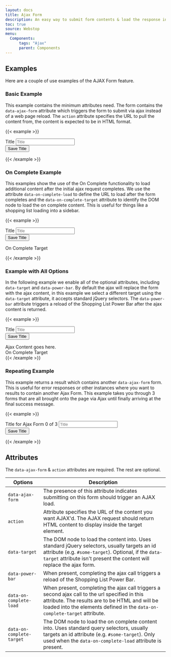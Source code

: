 ```yaml
---
layout: docs
title: Ajax Form
description: An easy way to submit form contents & load the response into a section of the page.
toc: true
source: Webstop
menu: 
  Components:
      tags: "Ajax"
      parent: Components
---
```

 

## Examples

Here are a couple of use examples of the AJAX Form feature.

### Basic Example

This example contains the minimum attributes need. The form contains the `data-ajax-form` attribute 
which triggers the form to submit via ajax instead of a web page reload. The `action` attribute 
specifies the URL to pull the content from, the content is expected to be in HTML format. 

{{< example >}}
<form data-ajax-form action="/ajax/alert_success">
  <div class="form-group">
    <label for="title-example" class="py-2">Title</label>
    <input type="text" class="form-control p-2" name="title-example" id="title-example" placeholder="Title">
  </div>
  <button class="btn btn-primary  mt-3" type="submit">
    Save Title
  </button>
</form>

{{< /example >}}

### On Complete Example

This examples show the use of the On Complete functionality to load additional content after the initial ajax request 
completes. We use the attribute `data-on-complete-load` to define the URL to load after the form completes and the 
`data-on-complete-target` attribute to identify the DOM node to load the on complete content. This is useful for things 
like a shopping list loading into a sidebar.

{{< example >}}
<form data-ajax-form action="/ajax/alert_success" data-on-complete-load="/ajax/alert_success" data-on-complete-target="#on-complete-target-1">
  <div class="form-group">
    <label for="title-example" class="py-2">Title</label>
    <input type="text" class="form-control p-2" name="title-example" id="title-example" placeholder="Title">
  </div>
  <button class="btn btn-primary  my-3" type="submit">
    Save Title
  </button>
</form>

<div id="on-complete-target-1">On Complete Target</div>

{{< /example >}}

### Example with All Options

In the following example we enable all of the optional attributes, including `data-target` and 
`data-power-bar`. By default the ajax will replace the form with the ajax content, in this example 
we select a different target using the `data-target` attribute, it accepts standard jQuery selectors. 
The `data-power-bar` attribute triggers a reload of the Shopping List Power Bar after the ajax content 
is returned.

{{< example >}}
<form data-ajax-form action="/ajax/alert_error" data-target="#target-1" data-power-bar  data-on-complete-load="/ajax/alert_success" data-on-complete-target="#on-complete-target-2">
  <div class="form-group">
    <label for="title-example" class="py-2">Title</label>
    <input type="text" class="form-control p-2" name="title-example" id="title-example" placeholder="Title">
  </div>
  <button class="btn btn-primary  mt-3" type="submit">
    Save Title
  </button>
</form>
<div id="target-1" class="my-4">
  <div class="alert alert-success">Ajax Content goes here.</div>
</div>
<div id="on-complete-target-2">On Complete Target</div>
{{< /example >}}

### Repeating Example

This example returns a result which contains another `data-ajax-form` form. This is useful for error responses or other 
instances where you want to results to contain another Ajax Form. This example takes you through 3 forms that are all 
brought onto the page via Ajax until finally arriving at the final success message.

{{< example >}}
<form data-ajax-form action="/ajax/ajax_form">
  <div class="form-group">
    <label for="title-example" class="py-2">Title for Ajax Form 0 of 3</label>
    <input type="text" class="form-control p-2" name="title-example" id="title-example" placeholder="Title">
  </div>
  <button class="btn btn-primary  mt-3" type="submit">
    Save Title
  </button>
</form>
{{< /example >}}

## Attributes

The `data-ajax-form` & `action` attributes are required. The rest are optional.

<table class="table table-bordered">
  <thead>
    <tr>
      <th>Options</th>
      <th>Description</th>
    </tr>
  </thead>
  <tbody>
    <tr>
      <td><code class="text-nowrap">data-ajax-form</code></td>
      <td>The presence of this attribute indicates submitting on this form should trigger an AJAX load.</td>
    </tr>
    <tr>
      <td><code class="text-nowrap">action</code></td>
      <td>
        Attribute specifies the URL of the content you want AJAX'd. The AJAX request should return 
        HTML content to display inside the target element. 
      </td>
    </tr>
    <tr>
      <td><code class="text-nowrap">data-target</code></td>
      <td>
        The DOM node to load the content into. Uses standard jQuery selectors, usually targets an id attribute 
        (e.g. <code class="text-nowrap">#some-target</code>). Optional, if the <code class="text-nowrap">data-target</code> attribute isn't 
        present the content will replace the ajax form.
      </td>
    </tr>
    <tr>
      <td><code class="text-nowrap">data-power-bar</code></td>
      <td>
        When present, completing the ajax call triggers a reload of the Shopping List Power Bar.
      </td>
    </tr>
    <tr>
      <td><code class="text-nowrap">data-on-complete-load</code></td>
      <td>
        When present, completing the ajax call triggers a second ajax call to the url specified in this attribute. 
       The results are to be HTML and will be loaded into the elements defined in the 
       <code class="text-nowrap">data-on-complete-target</code> attribute.
      </td>
    </tr>
    <tr>
      <td><code class="text-nowrap">data-on-complete-target</code></td>
      <td>
        The DOM node to load the on complete content into. Uses standard query selectors, usually targets an id attribute 
        (e.g. <code class="text-nowrap">#some-target</code>). Only used when the 
        <code class="text-nowrap">data-on-complete-load</code> attribute is present.
      </td>
    </tr>
  </tbody>
</table>
